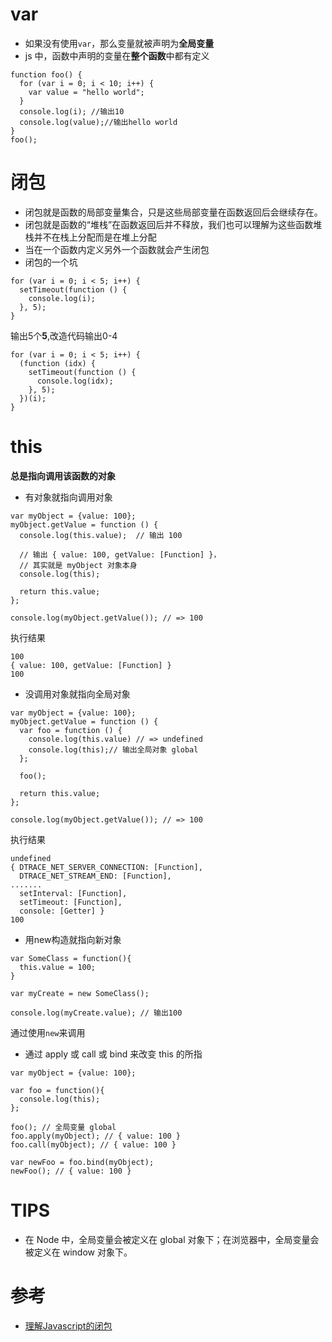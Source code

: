 # var
- 如果没有使用`var`，那么变量就被声明为**全局变量**
- js 中，函数中声明的变量在**整个函数**中都有定义
```
function foo() {
  for (var i = 0; i < 10; i++) {
    var value = "hello world";
  }
  console.log(i); //输出10
  console.log(value);//输出hello world
}
foo();
```
# 闭包
- 闭包就是函数的局部变量集合，只是这些局部变量在函数返回后会继续存在。
- 闭包就是函数的“堆栈”在函数返回后并不释放，我们也可以理解为这些函数堆栈并不在栈上分配而是在堆上分配
- 当在一个函数内定义另外一个函数就会产生闭包
- 闭包的一个坑

```
for (var i = 0; i < 5; i++) {
  setTimeout(function () {
    console.log(i);
  }, 5);
}
```
 输出5个**5**,改造代码输出0-4
```
for (var i = 0; i < 5; i++) {
  (function (idx) {
    setTimeout(function () {
      console.log(idx);
    }, 5);
  })(i);
}
```

# this

**总是指向调用该函数的对象**

- 有对象就指向调用对象

```
var myObject = {value: 100};
myObject.getValue = function () {
  console.log(this.value);  // 输出 100

  // 输出 { value: 100, getValue: [Function] }，
  // 其实就是 myObject 对象本身
  console.log(this);

  return this.value;
};

console.log(myObject.getValue()); // => 100
```

执行结果

```
100
{ value: 100, getValue: [Function] }
100

```

- 没调用对象就指向全局对象

```
var myObject = {value: 100};
myObject.getValue = function () {
  var foo = function () {
    console.log(this.value) // => undefined
    console.log(this);// 输出全局对象 global
  };

  foo();

  return this.value;
};

console.log(myObject.getValue()); // => 100
```

执行结果

```
undefined
{ DTRACE_NET_SERVER_CONNECTION: [Function],
  DTRACE_NET_STREAM_END: [Function],
.......
  setInterval: [Function],
  setTimeout: [Function],
  console: [Getter] }
100
```

- 用new构造就指向新对象

```
var SomeClass = function(){
  this.value = 100;
}

var myCreate = new SomeClass();

console.log(myCreate.value); // 输出100
```

通过使用`new`来调用

- 通过 apply 或 call 或 bind 来改变 this 的所指

```
var myObject = {value: 100};

var foo = function(){
  console.log(this);
};

foo(); // 全局变量 global
foo.apply(myObject); // { value: 100 }
foo.call(myObject); // { value: 100 }

var newFoo = foo.bind(myObject);
newFoo(); // { value: 100 }
```

# TIPS
- 在 Node 中，全局变量会被定义在 global 对象下；在浏览器中，全局变量会被定义在 window 对象下。

# 参考
- [理解Javascript的闭包](http://coolshell.cn/articles/6731.html)